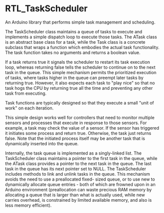 # RTL_TaskScheduler

An Arduino library that performs simple task management and scheduling.

The TaskScheduler class maintains a queue of tasks to execute and implements 
a simple dispatch loop to execute those tasks. The ATask class is an abstract
base class for a task, while the Task class is a concrete subclass that wraps
a function which embodies the actual task functionality. The task function 
takes no arguments and returns a boolean value. 

If a task returns true it signals the scheduler to restart its task execution
loop, whereas returning false tells the scheduler to continue on to the next
task in the queue. This simple mechanism permits the prioritized execution of
tasks, where tasks higher in the queue can preempt later tasks by returning 
true. However, it also expects each task to "play nice" so that no task hogs
the CPU by returning true all the time and preventing any other task from
executing.

Task functions are typically designed so that they execute a small "unit of 
work" on each iteration.

This simple design works well for controllers that need to monitor multiple
sensors and processes that execute in response to those sensors. For example,
a task may check the value of a sensor. If the sensor has triggered it initiates
some process and return true. Otherwise, the task just returns false. Note that
the initiated process itself may be another task that is dynamically inserted
into the queue.

Internally, the task queue is implemented as a singly-linked list. The TaskScheduler
class maintains a pointer to the first task in the queue, while the ATask class
provides a pointer to the next task in the queue. The last task in the queue has
its next pointer set to NULL. The TaskScheduler includes methods to link and unlink
tasks in the queue. This mechanism avoids the need to use a preallocated fixed-
sized queue, or to use new to dynamically allocate queue entries - both of which
are frowned upon in an Arduino environment (preallocation can waste precious RAM
memory by allocating a queue that is larger than what is actually used, while new
carries overhead, is constrained by limited available memory, and also is less 
memory efficient).
